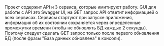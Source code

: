 Проект содержит API и 3 сервиса, которые имитируют работу. GUI для работы с API это Swagger UI, на GET запрос API ответит информацией о всех сервисах. Сервисы стартуют при запуске приложения, информация об их состоянии сохраняется через определенные промежутки времени (чтобы не обновлять БД каждые 2 секунды). Поэтому следует сделать GET запрос только после первого обновления БД (после фразы "База данных обновлена" в консоли).
